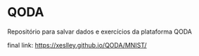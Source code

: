 # QODA
Repositório para salvar dados e exercícios da plataforma QODA

final link:
https://xeslley.github.io/QODA/MNIST/
